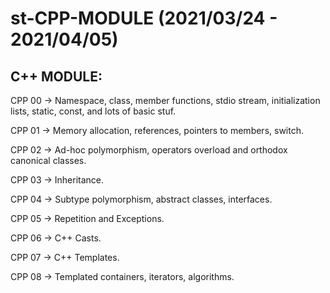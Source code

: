 # st-CPP-MODULE (2021/03/24 - 2021/04/05)

## C++ MODULE:

CPP 00 -> Namespace, class, member functions, stdio stream, initialization lists, static, const, and lots of basic stuf.

CPP 01 -> Memory allocation, references, pointers to members, switch.

CPP 02 -> Ad-hoc polymorphism, operators overload and orthodox canonical classes.

CPP 03 -> Inheritance.

CPP 04 -> Subtype polymorphism, abstract classes, interfaces.

CPP 05 -> Repetition and Exceptions.

CPP 06 -> C++ Casts.

CPP 07 -> C++ Templates.

CPP 08 -> Templated containers, iterators, algorithms.
